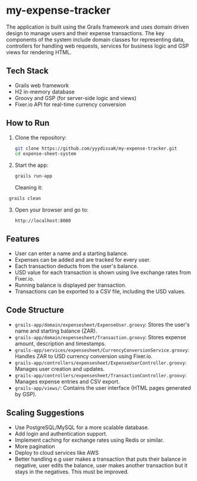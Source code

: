 # my-expense-tracker
The application is built using the Grails framework and uses domain driven design to manage users and their expense transactions. The key components of the system include domain classes for representing data, controllers for handling web requests, services for business logic and GSP views for rendering HTML.

## Tech Stack

- Grails web framework
- H2 in-memory database
- Groovy and GSP (for server-side logic and views)
- Fixer.io API for real-time currency conversion

## How to Run 

1. Clone the repository:
   ```bash
   git clone https://github.com/yyydissaK/my-expense-tracker.git
   cd expense-sheet-system
   ```

2. Start the app:
   ```bash
   grails run-app
   ```
   Cleaning it: 

  ```bash
   grails clean
   ```

3. Open your browser and go to:
   ```
   http://localhost:8080
   ```

## Features

- User can enter a name and a starting balance.
- Expenses can be added and are tracked for every user.
- Each transaction deducts from the user's balance.
- USD value for each transaction is shown using live exchange rates from Fixer.io.
- Running balance is displayed per transaction.
- Transactions can be exported to a CSV file, including the USD values.

## Code Structure

- `grails-app/domain/expensesheet/ExpenseUser.groovy`: Stores the user's name and starting balance (ZAR).
- `grails-app/domain/expensesheet/Transaction.groovy`: Stores expense amount, description and timestamps.
- `grails-app/services/expensesheet/CurrencyConversionService.groovy`: Handles ZAR to USD currency conversion using Fixer.io.
- `grails-app/controllers/expensesheet/ExpenseUserController.groovy`: Manages user creation and updates.
- `grails-app/controllers/expensesheet/TransactionController.groovy`: Manages expense entries and CSV export.
- `grails-app/views/`: Contains the user interface (HTML pages generated by GSP).

## Scaling Suggestions

- Use PostgreSQL/MySQL for a more scalable database.
- Add login and authentication support.
- Implement caching for exchange rates using Redis or similar.
- More pagination
- Deploy to cloud services like AWS
- Better handling e.g user makes a transaction that puts their balance in negative, user edits the balance, user makes another     transaction but it stays in the negatives. This must be improved. 
